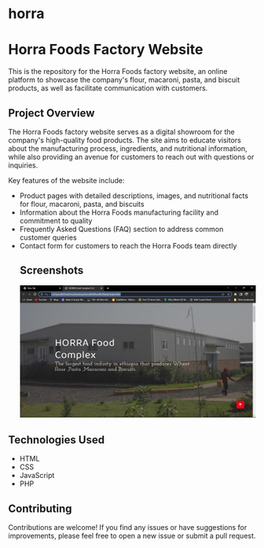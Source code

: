 # horra
# Horra Foods Factory Website

This is the repository for the Horra Foods factory website, an online platform to showcase the company's flour, macaroni, pasta, and biscuit products, as well as facilitate communication with customers.

## Project Overview
The Horra Foods factory website serves as a digital showroom for the company's high-quality food products. The site aims to educate visitors about the manufacturing process, ingredients, and nutritional information, while also providing an avenue for customers to reach out with questions or inquiries.

Key features of the website include:

- Product pages with detailed descriptions, images, and nutritional facts for flour, macaroni, pasta, and biscuits
- Information about the Horra Foods manufacturing facility and commitment to quality
- Frequently Asked Questions (FAQ) section to address common customer queries
- Contact form for customers to reach the Horra Foods team directly
  ## Screenshots
  ![Horra Foods Factory Website Homepage](index1.jpg)

## Technologies Used
- HTML
- CSS
- JavaScript
- PHP
## Contributing
Contributions are welcome! If you find any issues or have suggestions for improvements, please feel free to open a new issue or submit a pull request.

